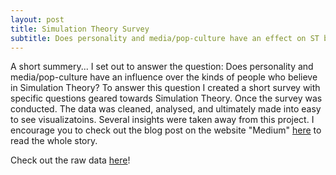 ```yaml
---
layout: post
title: Simulation Theory Survey
subtitle: Does personality and media/pop-culture have an effect on ST believers
---
```

A short summery...
I set out to answer the question: Does personality and media/pop-culture have an influence over the kinds of people who believe in Simulation Theory? To answer this question I created a short survey with specific questions geared towards Simulation Theory. Once the survey was conducted. The data was cleaned, analysed, and ultimately made into easy to see visualizatoins. Several insights were taken away from this project. I encourage you to check out the blog post on the website "Medium" [here](https://github.com/Tyler9937/Simulation-Theory-Survey) to read the whole story. 

Check out the raw data [here](https://github.com/Tyler9937/Simulation-Theory-Survey)!
